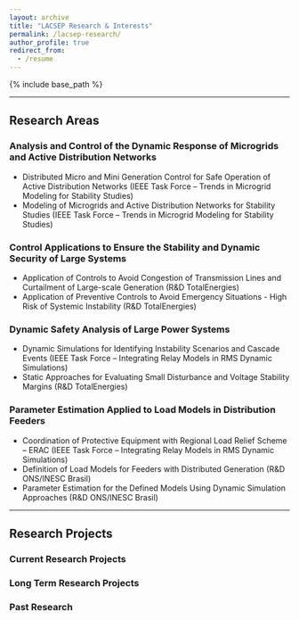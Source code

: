 ```yaml
---
layout: archive
title: "LACSEP Research & Interests"
permalink: /lacsep-research/
author_profile: true
redirect_from:
  - /resume
---
```

{% include base_path %}

---
## Research Areas
### Analysis and Control of the Dynamic Response of Microgrids and Active Distribution Networks
 - Distributed Micro and Mini Generation Control for Safe Operation of Active Distribution Networks (IEEE Task Force – Trends in Microgrid Modeling for Stability Studies)
 - Modeling of Microgrids and Active Distribution Networks for Stability Studies (IEEE Task Force – Trends in Microgrid Modeling for Stability Studies)

### Control Applications to Ensure the Stability and Dynamic Security of Large Systems
- Application of Controls to Avoid Congestion of Transmission Lines and Curtailment of Large-scale Generation (R&D TotalEnergies)
- Application of Preventive Controls to Avoid Emergency Situations - High Risk of Systemic Instability (R&D TotalEnergies)

### Dynamic Safety Analysis of Large Power Systems
- Dynamic Simulations for Identifying Instability Scenarios and Cascade Events (IEEE Task Force – Integrating Relay Models in RMS Dynamic Simulations)
- Static Approaches for Evaluating Small Disturbance and Voltage Stability Margins (R&D TotalEnergies)

### Parameter Estimation Applied to Load Models in Distribution Feeders
- Coordination of Protective Equipment with Regional Load Relief Scheme – ERAC (IEEE Task Force – Integrating Relay Models in RMS Dynamic Simulations)
- Definition of Load Models for Feeders with Distributed Generation (R&D ONS/INESC Brasil)
- Parameter Estimation for the Defined Models Using Dynamic Simulation Approaches (R&D ONS/INESC Brasil)


---

## Research Projects
### Current Research Projects

<!-- - (2020 - current) DOE-funded project "OpTEN": [Optimal Co-Design of Integrated Thermal-Electrical Networks and Control Systems for Grid-interactive Efficient District (GED) Energy Systems](https://sites.psu.edu/sbslab/research/city/grid-interactive-efficient-district-energy-system/).

- (2020 - current) Integrated Hardware-in-the-Loop Testing of Converter-Interfaced Distributed Energy Resources. Funded by the New York State Energy Research and Development Agency (NYSERDA) under Agreement No. 149165.  Collaboration with Smarter Grid Solutions, NY. Selected as winner of the “Future Grid Challenge,” of NYSERDA.
  - Abstract: In this project, Orange and Rockland Utility (O&R) seeks to understand smart inverter functions and develop procedures that will help grid operators utilize their grid support functions. The underlying problem is that the required standards and operating procedures to integrate smart inverter protocols have not been implemented in the field. Concerns also exist that grid support functions may not work when called upon, either autonomously or manually, or there may be yet undiscovered operating issues that have not been fully addressed. Left unresolved, these issues create a lack of understanding and confidence in new smart inverter technology that can lead to degraded grid performance and missed opportunities from smart inverter technology. This demonstration project aims to provide a suite of testing environments that will be used to validate smart inverter functions. At RPI, a real-time power hardware-in-the-loop simulation testbed is being developed to perform testing of the different inverter control functions and testing of the integration of smart inverter interoperability capabilities into a larger DistributedEnergy Resource Management System (DERMS) and Advanced Distribution Management System (ADMS) platforms.

- (2021 - current), “Cloud-based integrated model-and-measurement analytics for power system applications,” funded by Dominion Energy, Richmond, Virginia.
   - Abstract: This project aims at the deployment of interoperable and portable models of major generation assets at Dominion Energy, and their integration with measurements within a cloud-based system, the PingThings platform, used at Dominion energy. To this end, a number of power plant models needed have been developed in the Modelica language and validated against PSS/E. Next, work on automated Modelica model assembly starting from PSS/E files and the automated generation of Functional Mockup Units was conducted. This has resulted in a new tool capable of taking power plant models and producing both Modelica models based on the OpenIPSL library with their corresponding FMUs. The models are being deployed and integrated with measurements in the PredictiveGrid platform, where generic model calibration, ambient data-based model calibration, trajectory sensitivities and sensitivity analysis with uncertainty quantification, and estimation analytics are being developed.

To be updated, some may be missing... -->

### Long Term Research Projects  

<!-- - The [OpenIPSL.org](http://openipsl.org) project works in the development of a Modelica library for power system dynamic modeling and simulation. It is the bases for my work on cyber-physical power system design and analysis methods. This project is a continuation of work started in 2012 in the use of the Modelica language for power systems.
  - See [OpenIPSL.org](http://openipsl.org) for members, results and documentation.
  - Currently partially supported by [this project](https://sites.psu.edu/sbslab/research/city/grid-interactive-efficient-district-energy-system/) and by Dominion Energy Virginia.
  - Contact me to support this project!

- [ALSETLab](https://alsetlab.github.io/lab/): a time-sensitive and real-time simulation-based hardware & software development and testing platform for cyber-physical power systems.
    - Currently unfunded.
    - Contact me to donate equipment, or to support this project further!

- Mission critical, time-sensitive and real-time synchrophasor technologies for distribution networks.
  - Currently un-funded.
  - Contact me to support this project!
  - *Synopsis:* This project develops of methods and tools for synchrophasor applications, with a focus on power distribution networks and microgrids; as well as traditional power networks. Some of the results of this long term effort are:
     - The [S3DK](https://github.com/ALSETLab/S3DK-STRONGgrid) a LabView toolbox for real-time PMU application prototyping.
     - The [Strongrid DLL](https://github.com/ALSETLab/S3DK-STRONGgrid), a real-time PMU data mediation library with several future functionalities in mind, such as a time-synchronization layer and multithreading - and LabView API!
     - A benchmark open source model of transmission and distribution systems for [off-line and real-time simulation](https://github.com/ALSETLab/ADN-RT-EMTP-Model).
     - ... and [many others](https://github.com/ALSETLab).

- System Identification for Cyber-Physical Power System Modeling
  - This project deals with the development of methods and prototype implementation of tools for power system model identification problems with a theoretical founding on system identification methods. Most of this work is in collaboration with Xavier Bombois, CNRS/ECL Lyon.
  - Currently un-funded. Contact me to support this project! -->

### Past Research
<!-- #### Past Funded Research in the USA (Partial List, incomplete, ask for more details if interested) -->
<!-- - (2019-2022) CHEETA: NASA ULI Center for Cryogenic High-Efficiency Electrical Technologies for Aircraft, website: [here](https://cheeta.illinois.edu/)
  - Funded by NASA University Leadership Initiative (ULI), see [here](https://nari.arc.nasa.gov/uliround2)
  - PI: [Prof. Phillip J. Ansell (UIUC)](https://aerospace.illinois.edu/directory/profile/ansell1)
  - RPI Co-PI: Prof. Luigi Vanfretti
  - Abstract: The aeronautics industry has been challenged on many fronts to increase efficiency, reduce emissions, and decrease dependency on carbon-based fuels. With subsonic transports serving as the dominant contributor to the carbon footprint of global aviation, these aggressive goals have been met with a boom of research in the field of aircraft propulsion electrification across industry, government, and academic organizations. Most recently, a number of studies have revealed the viability of turboelectric and hybrid-electric aircraft systems for future commercial aircraft, though these studies have definitively identified battery energy storage as a key technological bottleneck to the near- and mid-term feasibility of commercial transport-class aircraft propulsion hybridization. In order to overcome this technological issue, the proposed ULI study will introduce the development of a Cryogenic Hydrogen-Energy Electric Transport Aircraft (CHEETA) design concept. The research activities of this ULI program will lead to ground-level technological development and conceptual design of a fully-electric, commercial aircraft architecture that utilizes liquid hydrogen energy storage with fuel cell energy conversion and an electrically- driven distributed propulsion system. This vehicle concept will utilize an on-board cryogenic system to store and maintain liquid hydrogen, which is used not only as an energy storage strategy, but also to enable highly efficient superconducting electric systems.
  - Additional Information:
    - See the news release from RPI by [clicking here](https://news.rpi.edu/content/2019/05/28/electrical-and-systems-engineers-support-nasa-funded-research-electric-aircraft).
    - See the news release from UIUC by [clicking here](https://grainger.illinois.edu/news/30918).

- (2021) Methods and Tools for Continuous Model Development, Testing and Verification, funded by the Oak Ridge National Laboratory, Oak Ridge, TN.
   - Abstract: The purpose of this project was to create a methodology and a prototype software toolchain for continuous integration, testing and verification of simulation models using web technologies for automation. The work required collaboration between ORNL and RPI to define functional requirements, for which surveys among specialists were conducted to determine the needed functionalities. After the initial definition of functional requirements of the software toolchain, the workflow for continuous integration of Modelica models has been developed using GitHub Actions, making the approach entirely based on web-based technologies. An example of running a Modelica model through GitHub Actions functionalities has been provided to illustrate the potentialities of this new approach. Finally, some guidelines about the modeling process for Modelica models have been described.

- (2020-2021) Model Validation Workflows for Dominion Energy’s Power Plants Leveraging Modelica and the FMI Technologies, funded by Dominion Energy, Richmond, Virginia.
  - Abstract: This project aimed at the development of a proof of concept software workflow enabling model validation within the measurement-based PredictiveGrid platform used at Dominion Energy. The work was divided into the following major tasks. First a list of generator station units (GSUs) provided by Dominion Engineers were modeled in Modelica. This required expanding the component models available in the OpenIPSL library in order to assemble GSU models. This was followed by a software-to-software model verification of the GSU models developed with the Modelica language against a traditional tool that is PSS/E. Next, to leverage the value of these models within Dominion, integration with the PingThings platform was needed. Hence, a proof-of-concept workflow that used the models within the PredictiveGrid platform to perform model validation was developed. This required to survey available Python-based tools that could be deployed within the platform and to prototype a workflow consisting of several Jupyter Notebooks to mimic how Dominion Engineers would perform model validation tasks. From the modeling end, bringing the GSU models into the cloud was facilitated by rearranging the developed GSU models and exporting them as a Functional Mock-up Unit that included C-source code, so that they could be run in the platform. From the modeling validation end, the models were coupled with real-world data processed in Python, and with an open source optimization tool to perform parameter calibration. The proof of concept was demonstrated by calibrating one of the plants, retrieving the real measurements data, processing and using it for estimating parameters of the selected plant model exported as FMU. The obtained results show that the proposed solution, as proof-of-concept, can be further developed for an extensive use in power systems models calibration.

- (2019-2022) GridX: The Autonomous Grid Digital Grid
  - Funded by the Center of Excellence for NEOM Research at King Abdullah University of Science and Technology, Saudi Arabia.
  - PI: [Prof. Shehab Ahmed](https://www.kaust.edu.sa/en/study/faculty/shehab-ahmed)
  - RPI Co-PI: Prof. Luigi Vanfretti
  - Abstract: The ‘Future of Energy’ envisioned by [NEOM](https://www.neom.com/) challenges the energy community to rise above today’s incremental development and deployment of power grid technologies. The city envisions a 100% renewables powered electrical infrastructure fed by any renewable source (solar, wind, geothermal, algae...). Furthermore, city planners have been mandated to minimize CAPEX intensive centralized infrastructure in favor of a modular distributed infrastructure that can grow with the city’s needs. The project aims to develop the knowledge needed to design a scalable, reconfigurable, self- optimizing, self-organizing electrical power network that ensures sustainable, economic and reliable performance while systematically integrating energy in all forms.

- (2019-2021) Mitigation and Modeling for Ground Fault Over-Voltages of Inverter-Based Distributed Energy Resources
  - Funded by NYSERDA through the Electric Power Transmission and Distribution (EPTD) High Performing Grid Program Program Opportunity Notice (PON) 3770.
  - RPI PI: Prof. Luigi Vanfretti
  - In collaboration with JEM Engineering Services LLC, Project Manager: [Michael Ruppert](https://www.linkedin.com/in/michael-ruppert-8935856/).
  - Abstract: This project proposes an Hardware-In-the-Loop-based demonstration of the fast overvoltage detection capability within DER inverters. The result will be educational materials for NY and other utilities regarding real-world inverter capabilities in this regard and help to show under which conditions grounding bank transformers are effective. The project consists of 3 parts, first it aims to illustrate how the fast overvoltage detection within the inverter maintains effective grounding, secondly to provide inverter simulation models, and lastly develop guidelines for future simulation models.

- (2018-2021) (BableGrid) Model Translations for Smart Grid Applications Study
  - Funded by NYSERDA through the Electric Power Transmission and Distribution (EPTD) High Performing Grid Program Program Opportunity Notice (PON) 3770.
  - RPI PI: Prof. Luigi Vanfretti
  - In collaboration with New York Power Authority, Advanced Grid Innovation Lab for Energy (AGILe), and managed by [George Stefopoulos](https://www.linkedin.com/in/georgestefopoulos/).
  - Abstract: The current state of modeling and simulation technologies in the power industry results in a complex model management problem where models that only operate in specific tools need to be developed, maintained/updated, homogenized within that specific tool only. Such model management issues create not only modeling intractability and uncertainty, but also unnecessarily limit engineers from utilizing and exploiting to the fullest a large number of diverse and powerful simulation tools. Currently, the great majority of studies are done with a single software tool (PSS/E), and this fact creates barriers for the utilization and understanding provided by other analysis tools and methods. This project aims to survey, analyze, select and adopt methods and tools from computer science to enable model management using the latest advances in the field of model-driven software engineering (MDE). The developed methods and technologies can become the cornerstone of high-efficiency model management while at the same time providing model users with model views in multiple simulation platforms.
  - Additional Information: see the news release [here](https://www.nypa.gov/news/press-releases/2019/20190717-rensselaer).

- (2018-2021) (DeepGrid) Deep Learning for Resilient Grid Operation Study
  - Funded by NYSERDA through the Electric Power Transmission and Distribution (EPTD) High Performing Grid Program Program Opportunity Notice (PON) 3770.
  - RPI PI: Prof. Luigi Vanfretti
  - In collaboration with New York Power Authority, Advanced Grid Innovation Lab for Energy (AGILe), and managed by [Atena Darvishi](https://www.linkedin.com/in/atenad/).
  - Abstract: This project proposes to develop a Machine Learning (ML)-based software tool capable of providing early warnings for current operating conditions, and more importantly, a “recommender system” capable of providing potential preventive or corrective actions to operators. This will be achieved by combining the predictive power of model-based power system simulation and early warnings from synchrophasor data & applications. The goal is to enable rapid operational decision support, moving forward from today’s real-time monitoring into predictive analytics and fast decision making. This tool aims to enhance the operation of generation and transmission assets and to increase its power transmission by avoiding the constrains that today’s conservative operation limits impose while at the same time enable fast decision making during severe events through fast decision-making using recommender systems, and thus, the proposed system would allow utilities to plan for daily operations as well as for the unexpected with invaluable cost savings.
  - Additional Information: see the news release [here](https://www.nypa.gov/news/press-releases/2019/20190717-rensselaer).

- (2018-2019) Flexible Alternating Current Transmission System Modeling and Performance Analysis using Measurement Data
  - Funded by [Dominion Energy](https://www.dominionenergy.com/).
  - Abstract: With the complexity of the control systems and operational modes of Dominion Energy STATCOMs, and existing fleet of SVCs and STATCOMs, this study will evaluate actual measurement data STATCOMs to evaluate their performance and response to system events (such as faults, generation trips, and other dynamic events).  These evaluations will be critical to ensuring we have the accurate settings, control set points, and operational modes enabled for our new STATCOMs to ensure the correct and proper response to these events throughout the many different system events that occur on our grid. To evaluate the measurement data, simulation models of Dominion’s STATCOMs will be developed in the Modelica language and compared to existing models from conventional simulation tools. Different disturbances will be analyzed to assure that the models in Modelica provide the same response, and then, the models will be used to asses the performance of STATCOMs.

- (2018) Computer Model Architecture and Requirements Study: Integrating an Energy Transfer Station Storage Facility (300 kW Fuel Cell, 1 MW Electrolyzer) with Distributed Energy Resources (DER) interfaced to the grid
  - Funded by the [Standard Hydrogen Corporation](http://www.standardhydrogencorp.com/).
  - Abstract: This project developed an initial object-oriented computer model architecture and associated modeling and simulation requirements that can be re-used: (i) to study multi-domain (electrical, electrochemical, and digital control) aspects of the SHC-ETS (Standard Hydrogen Corporation's Energy Transfer Station ), (ii) to explore different electrical designs and power electronic conversion configurations for SHC-ETS grid integration to maximize renewable energy (e.g.: PV, wind, hydro, etc.) harnessing, and (iii) to address system integration requirements for the overarching sensor, dispatch control and communication architectures for integrated SHC-ETS

- (2018) NeuralNet Foundations for the GridCortex Platform
  - Funded by [NeuralNet](https://www.cebip.org/neuralnet).
  - Abstract: This project carried out the the design of a first-of-a-kind smart grid platform for multi-tier sensing, communication and data-based monitoring and control applications to facilitate enhanced management of renewable and distributed energy sources at different voltage levels and from disparate generation sources.

### Major Funded Projects in Europe
Below, I list only the most relevant and large projects that I've carried out in my past career in Europe, in order of relevance; the ones that I liked the most are first.

Contact me for further information regarding smaller past projects carried out in Europe.

The Top Three Past Projects:
- [opencps.eu](https://opencps.eu): Open Cyber-Physical System Model-Driven Certified Development. With tool interoperability, vendor lock-ins and tool life-cycle support as major challenges, this research project focuses on interoperability between the Modelica/Unified Modeling Language (UML)/Functional Mock-up Interface (FMI) standards, improved (co-)simulation execution speed, and verified code generation.
  - **OpenCPS received the ITEA Award of Excellence September 2019 during the ITEA PO Days 2019, more information: [click here](https://saabgroup.com/media/stories/stories-listing/2019-09/research-results-leads-to-award-for-new-energy-efficient-aerial-vehicles-platform-concepts/).**

- The [FP7 IDE4L project](http://cordis.europa.eu/result/rcn/196576_en.html) project developed a substation automation architecture, and we contributed with a synchrophasor protocol gateway and PMU for distribution networks.
- The [FP7 iTesla](http://cordis.europa.eu/project/rcn/101320_en.html) project developed a dynamic security assessment software platform, mostly used in France. -->
